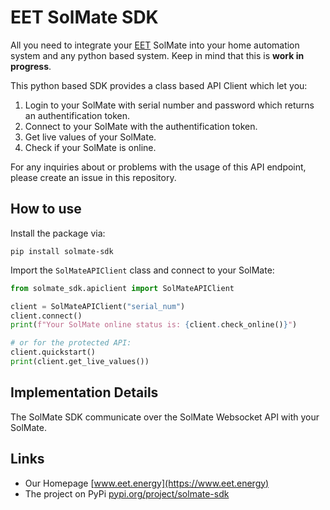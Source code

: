 # EET SolMate SDK

All you need to integrate your [EET](https://www.eet.energy) SolMate into your home automation system and any python based system.
Keep in mind that this is **work in progress**.

This python based SDK provides a class based API Client which let you:

1. Login to your SolMate with serial number and password which returns an authentification token.
2. Connect to your SolMate with the authentification token.
3. Get live values of your SolMate.
4. Check if your SolMate is online.

For any inquiries about or problems with the usage of this API endpoint, please create an issue in this repository.

## How to use

Install the package via:

`pip install solmate-sdk`

Import the `SolMateAPIClient` class and connect to your SolMate:

```python
from solmate_sdk.apiclient import SolMateAPIClient

client = SolMateAPIClient("serial_num")
client.connect()
print(f"Your SolMate online status is: {client.check_online()}")

# or for the protected API:
client.quickstart()
print(client.get_live_values())
```

## Implementation Details

The SolMate SDK communicate over the SolMate Websocket API with your SolMate.

## Links

- Our Homepage [www.eet.energy](https://www.eet.energy)
- The project on PyPi [pypi.org/project/solmate-sdk](https://pypi.org/project/solmate-sdk/)
